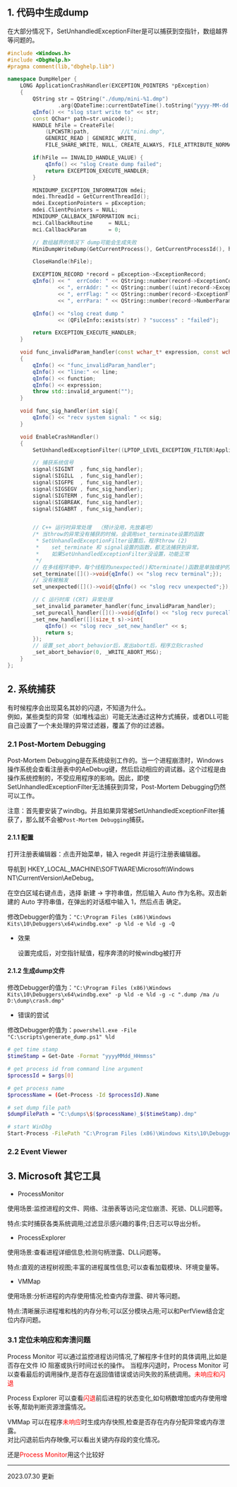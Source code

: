 
## 1. 代码中生成dump

  在大部分情况下，SetUnhandledExceptionFilter是可以捕获到空指针，数组越界等问题的。

```cpp
#include <Windows.h>
#include <DbgHelp.h>
#pragma comment(lib,"dbghelp.lib")

namespace DumpHelper {
    LONG ApplicationCrashHandler(EXCEPTION_POINTERS *pException)
    {
        QString str = QString("./dump/mini-%1.dmp")
                .arg(QDateTime::currentDateTime().toString("yyyy-MM-dd hh_mm_ss"));
        qInfo() << "slog start write to" << str;
        const QChar* path=str.unicode();
        HANDLE hFile = CreateFile(
            (LPCWSTR)path,			//L"mini.dmp",
            GENERIC_READ | GENERIC_WRITE,
            FILE_SHARE_WRITE, NULL, CREATE_ALWAYS, FILE_ATTRIBUTE_NORMAL, NULL);

        if(hFile == INVALID_HANDLE_VALUE) {
            qInfo() << "slog Create dump failed";
            return EXCEPTION_EXECUTE_HANDLER;
        }

        MINIDUMP_EXCEPTION_INFORMATION mdei;
        mdei.ThreadId = GetCurrentThreadId();
        mdei.ExceptionPointers = pException;
        mdei.ClientPointers = NULL;
        MINIDUMP_CALLBACK_INFORMATION mci;
        mci.CallbackRoutine     = NULL;
        mci.CallbackParam       = 0;

        // 数组越界的情况下 dump可能会生成失败
        MiniDumpWriteDump(GetCurrentProcess(), GetCurrentProcessId(), hFile, MiniDumpNormal, &mdei, NULL, &mci);

        CloseHandle(hFile);

        EXCEPTION_RECORD *record = pException->ExceptionRecord;
        qInfo() << "  errCode: " << QString::number(record->ExceptionCode, 16)
                << ", errAddr: " << QString::number((uint)record->ExceptionAddress, 16)
                << ", errFlag: " << QString::number(record->ExceptionFlags, 16)
                << ", errPara: " << QString::number(record->NumberParameters, 16);

        qInfo() << "slog creat dump "
                << (QFileInfo::exists(str) ? "success" : "failed");

        return EXCEPTION_EXECUTE_HANDLER;
    }

    void func_invalidParam_handler(const wchar_t* expression, const wchar_t* function, const wchar_t* file, unsigned int line, uintptr_t pReserved)
    {
        qInfo() << "func_invalidParam_handler";
        qInfo() << "line:" << line;
        qInfo() << function;
        qInfo() << expression;
        throw std::invalid_argument("");
    }

    void func_sig_handler(int sig){
        qInfo() << "recv system signal: " << sig;
    }

    void EnableCrashHandler()
    {
        SetUnhandledExceptionFilter((LPTOP_LEVEL_EXCEPTION_FILTER)ApplicationCrashHandler);

        // 捕获系统信号
        signal(SIGINT  , func_sig_handler);
        signal(SIGILL  , func_sig_handler);
        signal(SIGFPE  , func_sig_handler);
        signal(SIGSEGV , func_sig_handler);
        signal(SIGTERM , func_sig_handler);
        signal(SIGBREAK, func_sig_handler);
        signal(SIGABRT , func_sig_handler);


        // C++ 运行时异常处理  （预计没用，先放着吧）
        /* 当throw的异常没有捕获的时候，会调用set_terminate设置的函数
         * SetUnhandledExceptionFilter设置后，程序throw (2)
         *    set_terminate 和 signal设置的函数，都无法捕获到异常。
         *    如果SetUnhandledExceptionFilter没设置，功能正常
         */
        // 在多线程环境中，每个线程的unexpected()和terminate()函数是单独维护的
        set_terminate([]()->void{qInfo() << "slog recv terminal";});
        // 没有被触发
        set_unexpected([]()->void{qInfo() << "slog recv unexpected";});

        // C 运行时库 (CRT) 异常处理
        _set_invalid_parameter_handler(func_invalidParam_handler);
        _set_purecall_handler([]()->void{qInfo() << "slog recv purecall_handler";});
        _set_new_handler([](size_t s)->int{
            qInfo() << "slog recv _set_new_handler" << s;
            return s;
        });
        // 设置_set_abort_behavior后，发出abort后，程序立刻crashed
        _set_abort_behavior(0, _WRITE_ABORT_MSG);
    }
};
```

## 2. 系统捕获

  有时候程序会出现莫名其妙的闪退，不知道为什么。  
  例如，某些类型的异常（如堆栈溢出）可能无法通过这种方式捕获，或者DLL可能自己设置了一个未处理的异常过滤器，覆盖了你的过滤器。

### 2.1 Post-Mortem Debugging

  Post-Mortem Debugging是在系统级别工作的。当一个进程崩溃时，Windows操作系统会查看注册表中的AeDebug键，然后启动相应的调试器。这个过程是由操作系统控制的，不受应用程序的影响。因此，即使SetUnhandledExceptionFilter无法捕获到异常，Post-Mortem Debugging仍然可以工作。  

  注意：首先要安装了windbg。并且如果异常被SetUnhandledExceptionFilter捕获了，那么就不会被```Post-Mortem Debugging```捕获。

#### 2.1.1 配置

打开注册表编辑器：点击开始菜单，输入 regedit 并运行注册表编辑器。

导航到 HKEY_LOCAL_MACHINE\SOFTWARE\Microsoft\Windows NT\CurrentVersion\AeDebug。

在空白区域右键点击，选择 新建 -> 字符串值，然后输入 Auto 作为名称。双击新建的 Auto 字符串值，在弹出的对话框中输入 1，然后点击 确定。

修改Debugger的值为：```"C:\Program Files (x86)\Windows Kits\10\Debuggers\x64\windbg.exe" -p %ld -e %ld -g -Q```

+ 效果

  设置完成后，对空指针赋值，程序奔溃的时候windbg被打开

#### 2.1.2 生成dump文件

修改Debugger的值为：```"C:\Program Files (x86)\Windows Kits\10\Debuggers\x64\windbg.exe" -p %ld -e %ld -g -c ".dump /ma /u D:\dump\crash.dmp"```  

+ 错误的尝试

修改Debugger的值为：```powershell.exe -File "C:\scripts\generate_dump.ps1" %ld```

```bash
# get time stamp
$timeStamp = Get-Date -Format "yyyyMMdd_HHmmss"

# get process id from command line argument
$processId = $args[0]

# get process name
$processName = (Get-Process -Id $processId).Name

# set dump file path
$dumpFilePath = "C:\dumps\$($processName)_$($timeStamp).dmp"

# start WinDbg
Start-Process -FilePath "C:\Program Files (x86)\Windows Kits\10\Debuggers\x64\windbg.exe" -ArgumentList "-p $processId -c `.dump /ma /u `"$dumpFilePath`"`""
```

### 2.2 Event Viewer

## 3. Microsoft 其它工具

+ ProcessMonitor

使用场景:监控进程的文件、网络、注册表等访问;定位崩溃、死锁、DLL问题等。

特点:实时捕获各类系统调用;过滤显示感兴趣的事件;日志可以导出分析。

+ ProcessExplorer

使用场景:查看进程详细信息;检测句柄泄露、DLL问题等。

特点:直观的进程树视图;丰富的进程属性信息;可以查看加载模块、环境变量等。

+ VMMap

使用场景:分析进程的内存使用情况;检查内存泄露、碎片等问题。

特点:清晰展示进程堆和栈的内存分布;可以区分模块占用;可以和PerfView结合定位内存问题。

### 3.1 定位未响应和奔溃问题

Process Monitor 可以通过监控进程访问情况,了解程序卡住时的具体调用,比如是否存在文件 IO 阻塞或执行时间过长的操作。
当程序闪退时，Process Monitor 可以查看最后的调用操作,是否存在返回值错误或访问失败的系统调用。<font color="red">未响应和闪退</font> 

Process Explorer 可以查看<font color="red">闪退</font>前后进程的状态变化,如句柄数增加或内存使用增长等,帮助判断资源泄露情况。

VMMap 可以在程序<font color="red">未响应</font>时生成内存快照,检查是否存在内存分配异常或内存泄露。  
对比闪退前后内存映像,可以看出关键内存段的变化情况。

还是<font color="red">Process Monitor</font>用这个比较好

---
2023.07.30 更新